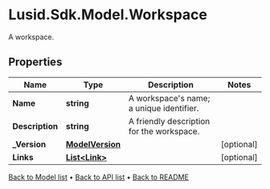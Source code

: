 # Lusid.Sdk.Model.Workspace
A workspace.

## Properties

Name | Type | Description | Notes
------------ | ------------- | ------------- | -------------
**Name** | **string** | A workspace&#39;s name; a unique identifier. | 
**Description** | **string** | A friendly description for the workspace. | 
**_Version** | [**ModelVersion**](ModelVersion.md) |  | [optional] 
**Links** | [**List&lt;Link&gt;**](Link.md) |  | [optional] 

[Back to Model list](../README.md#documentation-for-models) &#8226; [Back to API list](../README.md#documentation-for-api-endpoints) &#8226; [Back to README](../README.md)

